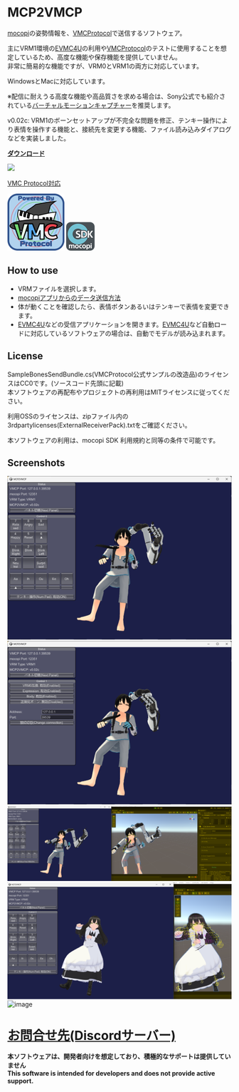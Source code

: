 # MCP2VMCP
[mocopi](https://www.sony.jp/mocopi/)の姿勢情報を、[VMCProtocol](https://sh-akira.github.io/VirtualMotionCaptureProtocol/)で送信するソフトウェア。  

主にVRM1環境の[EVMC4U](https://github.com/gpsnmeajp/EasyVirtualMotionCaptureForUnity)の利用や[VMCProtocol](https://sh-akira.github.io/VirtualMotionCaptureProtocol/)のテストに使用することを想定しているため、高度な機能や保存機能を提供していません。  
非常に簡易的な機能ですが、VRM0とVRM1の両方に対応しています。  

WindowsとMacに対応しています。

※配信に耐えうる高度な機能や高品質さを求める場合は、Sony公式でも紹介されている[バーチャルモーションキャプチャー](https://vmc.info/)を推奨します。

v0.02c: VRM1のボーンセットアップが不完全な問題を修正、テンキー操作により表情を操作する機能と、接続先を変更する機能、ファイル読み込みダイアログなどを実装しました。

**[ダウンロード](https://github.com/gpsnmeajp/MCP2VMCP/releases)**  

<img src="mcp2vmcp.gif"></img>

[VMC Protocol対応](https://sh-akira.github.io/VirtualMotionCaptureProtocol/)  

<img src="vmpc_logo_128x128.png"></img> <img src="mocopiSDK_Blue_64px.png"></img>

## How to use
+ VRMファイルを選択します。
+ [mocopiアプリからのデータ送信方法](https://www.sony.net/Products/mocopi-dev/jp/documents/ReceiverPlugin/SendData.html)
+ 体が動くことを確認したら、表情ボタンあるいはテンキーで表情を変更できます。
+ [EVMC4U](https://github.com/gpsnmeajp/EasyVirtualMotionCaptureForUnity)などの受信アプリケーションを開きます。[EVMC4U](https://github.com/gpsnmeajp/EasyVirtualMotionCaptureForUnity)など自動ロードに対応しているソフトウェアの場合は、自動でモデルが読み込まれます。

## License
SampleBonesSendBundle.cs(VMCProtocol公式サンプルの改造品)のライセンスはCC0です。(ソースコード先頭に記載)  
本ソフトウェアの再配布やプロジェクトの再利用はMITライセンスに従ってください。

利用OSSのライセンスは、zipファイル内の3rdpartylicenses(ExternalReceiverPack).txtをご確認ください。  

本ソフトウェアの利用は、mocopi SDK 利用規約と同等の条件で可能です。  

## Screenshots
<img src="screenshot.png"></img>  
<img src="screenshot2.png"></img>  
<img src="screenshot3.png"></img>  
<img src="screenshot4.png"></img>  
![image](https://github.com/gpsnmeajp/MCP2VMCP/assets/33391403/7c83ccd6-b54d-44f4-ae81-d6f100ba61eb)

# [お問合せ先(Discordサーバー)](https://discord.gg/nGapSR7)
**本ソフトウェアは、開発者向けを想定しており、積極的なサポートは提供していません**  
**This software is intended for developers and does not provide active support.**  
